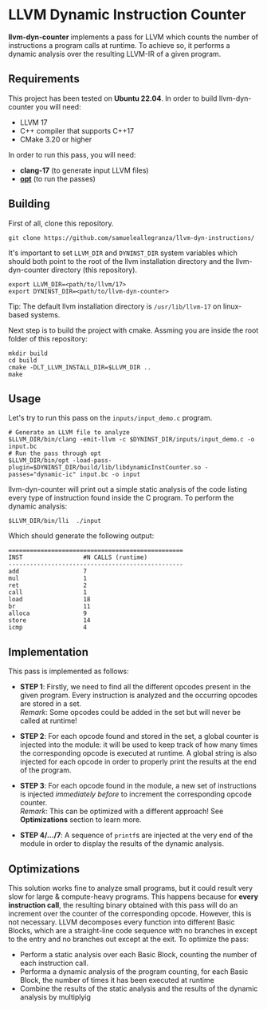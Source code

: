 
# LLVM Dynamic Instruction Counter

**llvm-dyn-counter** implements a pass for LLVM which counts the number of instructions a program calls at runtime.
To achieve so, it performs a dynamic analysis over the resulting LLVM-IR of a given program.

## Requirements
This project has been tested on **Ubuntu 22.04**. In order to build llvm-dyn-counter you will need:
  * LLVM 17
  * C++ compiler that supports C++17
  * CMake 3.20 or higher

In order to run this pass, you will need:
  * **clang-17** (to generate input LLVM files)
  * [**opt**](http://llvm.org/docs/CommandGuide/opt.html) (to run the passes)

## Building
First of all, clone this repository.
```
git clone https://github.com/samueleallegranza/llvm-dyn-instructions/
```
It's important to set `LLVM_DIR` and `DYNINST_DIR` system variables which should both point to the root of the llvm installation directory and the llvm-dyn-counter directory (this repository).
```
export LLVM_DIR=<path/to/llvm/17>
export DYNINST_DIR=<path/to/llvm-dyn-counter>
```
Tip: The default llvm installation directory is `/usr/lib/llvm-17` on linux-based systems.

Next step is to build the project with cmake. Assming you are inside the root folder of this repository:
```
mkdir build
cd build
cmake -DLT_LLVM_INSTALL_DIR=$LLVM_DIR ..
make
```

## Usage
Let's try to run this pass on the `inputs/input_demo.c` program.
```
# Generate an LLVM file to analyze
$LLVM_DIR/bin/clang -emit-llvm -c $DYNINST_DIR/inputs/input_demo.c -o input.bc
# Run the pass through opt
$LLVM_DIR/bin/opt -load-pass-plugin=$DYNINST_DIR/build/lib/libdynamicInstCounter.so -passes="dynamic-ic" input.bc -o input
```
llvm-dyn-counter will print out a simple static analysis of the code listing every type of instruction found inside the C program. To perform the dynamic analysis:
```
$LLVM_DIR/bin/lli  ./input
```
Which should generate the following output:
```
=================================================
INST                 #N CALLS (runtime)
-------------------------------------------------
add                  7         
mul                  1         
ret                  2         
call                 1         
load                 18        
br                   11        
alloca               9         
store                14        
icmp                 4         
```

## Implementation
This pass is implemented as follows:
- **STEP 1**: Firstly, we need to find all the different opcodes present in the given program.
  Every instruction is analyzed and the occurring opcodes are stored in a set.\
  *_Remark_*: Some opcodes could be added in the set but will never be called at runtime!

- **STEP 2**: For each opcode found and stored in the set, a global counter is injected into the module:
  it will be used to keep track of how many times the corresponding opcode is executed at runtime.
  A global string is also injected for each opcode in order to properly print the results at the end of the program.

- **STEP 3**: For each opcode found in the module, a new set of instructions is injected *immediately before* to increment the corresponding opcode counter.\
  *_Remark_*: This can be optimized with a different approach! See **Optimizations** section to learn more.

- **STEP 4/.../7**: A sequence of `printf`s are injected at the very end of the module in order to display the results of the dynamic analysis.


## Optimizations

This solution works fine to analyze small programs, but it could result very slow for large & compute-heavy programs. This happens because for **every instruction call**, the resulting binary obtained with this pass will do an increment over the counter of the corresponding opcode.
However, this is not necessary. LLVM decomposes every function into different Basic Blocks, which are a straight-line code sequence with no branches in except to the entry and no branches out except at the exit.
To optimize the pass:
- Perform a static analysis over each Basic Block, counting the number of each instruction call.
- Performa a dynamic analysis of the program counting, for each Basic Block, the number of times it has been executed at runtime
- Combine the results of the static analysis and the results of the dynamic analysis by multiplyig

